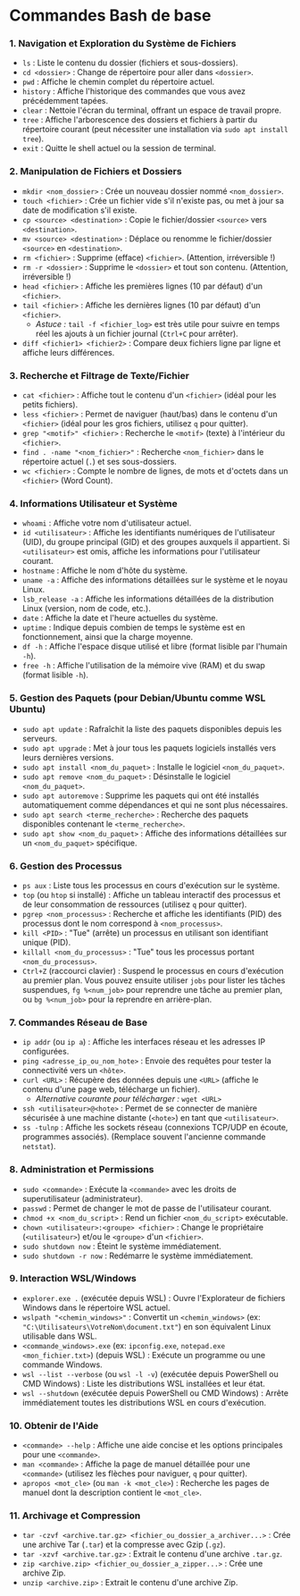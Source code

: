 # Commandes Bash de base

### 1. Navigation et Exploration du Système de Fichiers
* `ls` : Liste le contenu du dossier (fichiers et sous-dossiers).
* `cd <dossier>` : Change de répertoire pour aller dans `<dossier>`.
* `pwd` : Affiche le chemin complet du répertoire actuel.
* `history` : Affiche l'historique des commandes que vous avez précédemment tapées.
* `clear` : Nettoie l'écran du terminal, offrant un espace de travail propre.
* `tree` : Affiche l'arborescence des dossiers et fichiers à partir du répertoire courant (peut nécessiter une installation via `sudo apt install tree`).
* `exit` : Quitte le shell actuel ou la session de terminal.

### 2. Manipulation de Fichiers et Dossiers
* `mkdir <nom_dossier>` : Crée un nouveau dossier nommé `<nom_dossier>`.
* `touch <fichier>` : Crée un fichier vide s'il n'existe pas, ou met à jour sa date de modification s'il existe.
* `cp <source> <destination>` : Copie le fichier/dossier `<source>` vers `<destination>`.
* `mv <source> <destination>` : Déplace ou renomme le fichier/dossier `<source>` en `<destination>`.
* `rm <fichier>` : Supprime (efface) `<fichier>`. (Attention, irréversible !)
* `rm -r <dossier>` : Supprime le `<dossier>` et tout son contenu. (Attention, irréversible !)
* `head <fichier>` : Affiche les premières lignes (10 par défaut) d'un `<fichier>`.
* `tail <fichier>` : Affiche les dernières lignes (10 par défaut) d'un `<fichier>`.
    * *Astuce :* `tail -f <fichier_log>` est très utile pour suivre en temps réel les ajouts à un fichier journal (`Ctrl+C` pour arrêter).
* `diff <fichier1> <fichier2>` : Compare deux fichiers ligne par ligne et affiche leurs différences.

### 3. Recherche et Filtrage de Texte/Fichier
* `cat <fichier>` : Affiche tout le contenu d'un `<fichier>` (idéal pour les petits fichiers).
* `less <fichier>` : Permet de naviguer (haut/bas) dans le contenu d'un `<fichier>` (idéal pour les gros fichiers, utilisez `q` pour quitter).
* `grep "<motif>" <fichier>` : Recherche le `<motif>` (texte) à l'intérieur du `<fichier>`.
* `find . -name "<nom_fichier>"` : Recherche `<nom_fichier>` dans le répertoire actuel (`.`) et ses sous-dossiers.
* `wc <fichier>` : Compte le nombre de lignes, de mots et d'octets dans un `<fichier>` (Word Count).

### 4. Informations Utilisateur et Système
* `whoami` : Affiche votre nom d'utilisateur actuel.
* `id <utilisateur>` : Affiche les identifiants numériques de l'utilisateur (UID), du groupe principal (GID) et des groupes auxquels il appartient. Si `<utilisateur>` est omis, affiche les informations pour l'utilisateur courant.
* `hostname` : Affiche le nom d'hôte du système.
* `uname -a` : Affiche des informations détaillées sur le système et le noyau Linux.
* `lsb_release -a` : Affiche les informations détaillées de la distribution Linux (version, nom de code, etc.).
* `date` : Affiche la date et l'heure actuelles du système.
* `uptime` : Indique depuis combien de temps le système est en fonctionnement, ainsi que la charge moyenne.
* `df -h` : Affiche l'espace disque utilisé et libre (format lisible par l'humain `-h`).
* `free -h` : Affiche l'utilisation de la mémoire vive (RAM) et du swap (format lisible `-h`).

### 5. Gestion des Paquets (pour Debian/Ubuntu comme WSL Ubuntu)
* `sudo apt update` : Rafraîchit la liste des paquets disponibles depuis les serveurs.
* `sudo apt upgrade` : Met à jour tous les paquets logiciels installés vers leurs dernières versions.
* `sudo apt install <nom_du_paquet>` : Installe le logiciel `<nom_du_paquet>`.
* `sudo apt remove <nom_du_paquet>` : Désinstalle le logiciel `<nom_du_paquet>`.
* `sudo apt autoremove` : Supprime les paquets qui ont été installés automatiquement comme dépendances et qui ne sont plus nécessaires.
* `sudo apt search <terme_recherche>` : Recherche des paquets disponibles contenant le `<terme_recherche>`.
* `sudo apt show <nom_du_paquet>` : Affiche des informations détaillées sur un `<nom_du_paquet>` spécifique.

### 6. Gestion des Processus
* `ps aux` : Liste tous les processus en cours d'exécution sur le système.
* `top` (ou `htop` si installé) : Affiche un tableau interactif des processus et de leur consommation de ressources (utilisez `q` pour quitter).
* `pgrep <nom_processus>` : Recherche et affiche les identifiants (PID) des processus dont le nom correspond à `<nom_processus>`.
* `kill <PID>` : "Tue" (arrête) un processus en utilisant son identifiant unique (PID).
* `killall <nom_du_processus>` : "Tue" tous les processus portant `<nom_du_processus>`.
* `Ctrl+Z` (raccourci clavier) : Suspend le processus en cours d'exécution au premier plan. Vous pouvez ensuite utiliser `jobs` pour lister les tâches suspendues, `fg %<num_job>` pour reprendre une tâche au premier plan, ou `bg %<num_job>` pour la reprendre en arrière-plan.

### 7. Commandes Réseau de Base
* `ip addr` (ou `ip a`) : Affiche les interfaces réseau et les adresses IP configurées.
* `ping <adresse_ip_ou_nom_hote>` : Envoie des requêtes pour tester la connectivité vers un `<hôte>`.
* `curl <URL>` : Récupère des données depuis une `<URL>` (affiche le contenu d'une page web, télécharge un fichier).
    * *Alternative courante pour télécharger :* `wget <URL>`
* `ssh <utilisateur>@<hote>` : Permet de se connecter de manière sécurisée à une machine distante (`<hote>`) en tant que `<utilisateur>`.
* `ss -tulnp` : Affiche les sockets réseau (connexions TCP/UDP en écoute, programmes associés). (Remplace souvent l'ancienne commande `netstat`).

### 8. Administration et Permissions
* `sudo <commande>` : Exécute la `<commande>` avec les droits de superutilisateur (administrateur).
* `passwd` : Permet de changer le mot de passe de l'utilisateur courant.
* `chmod +x <nom_du_script>` : Rend un fichier `<nom_du_script>` exécutable.
* `chown <utilisateur>:<groupe> <fichier>` : Change le propriétaire (`<utilisateur>`) et/ou le `<groupe>` d'un `<fichier>`.
* `sudo shutdown now` : Éteint le système immédiatement.
* `sudo shutdown -r now` : Redémarre le système immédiatement.

### 9. Interaction WSL/Windows
* `explorer.exe .` (exécutée depuis WSL) : Ouvre l'Explorateur de fichiers Windows dans le répertoire WSL actuel.
* `wslpath "<chemin_windows>"` : Convertit un `<chemin_windows>` (ex: `"C:\Utilisateurs\VotreNom\document.txt"`) en son équivalent Linux utilisable dans WSL.
* `<commande_windows>.exe` (ex: `ipconfig.exe`, `notepad.exe <mon_fichier.txt>`) (depuis WSL) : Exécute un programme ou une commande Windows.
* `wsl --list --verbose` (ou `wsl -l -v`) (exécutée depuis PowerShell ou CMD Windows) : Liste les distributions WSL installées et leur état.
* `wsl --shutdown` (exécutée depuis PowerShell ou CMD Windows) : Arrête immédiatement toutes les distributions WSL en cours d'exécution.

### 10. Obtenir de l'Aide
* `<commande> --help` : Affiche une aide concise et les options principales pour une `<commande>`.
* `man <commande>` : Affiche la page de manuel détaillée pour une `<commande>` (utilisez les flèches pour naviguer, `q` pour quitter).
* `apropos <mot_cle>` (ou `man -k <mot_cle>`) : Recherche les pages de manuel dont la description contient le `<mot_cle>`.

### 11. Archivage et Compression
* `tar -czvf <archive.tar.gz> <fichier_ou_dossier_a_archiver...>` : Crée une archive Tar (`.tar`) et la compresse avec Gzip (`.gz`).
* `tar -xzvf <archive.tar.gz>` : Extrait le contenu d'une archive `.tar.gz`.
* `zip <archive.zip> <fichier_ou_dossier_a_zipper...>` : Crée une archive Zip.
* `unzip <archive.zip>` : Extrait le contenu d'une archive Zip.
